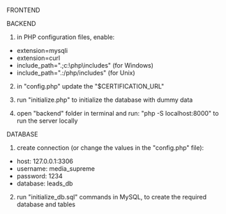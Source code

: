 FRONTEND

BACKEND

1. in PHP configuration files, enable:

- extension=mysqli
- extension=curl
- include_path=".;c:\php\includes" (for Windows)
- include_path=".:/php/includes" (for Unix)

2. in "config.php" update the "$CERTIFICATION_URL"

3. run "initialize.php" to initialize the database with dummy data

4. open "backend" folder in terminal and run: "php -S localhost:8000" to run the server locally

DATABASE

1. create connection (or change the values in the "config.php" file):

- host: 127.0.0.1:3306
- username: media_supreme
- password: 1234
- database: leads_db

2. run "initialize_db.sql" commands in MySQL, to create the required database and tables
